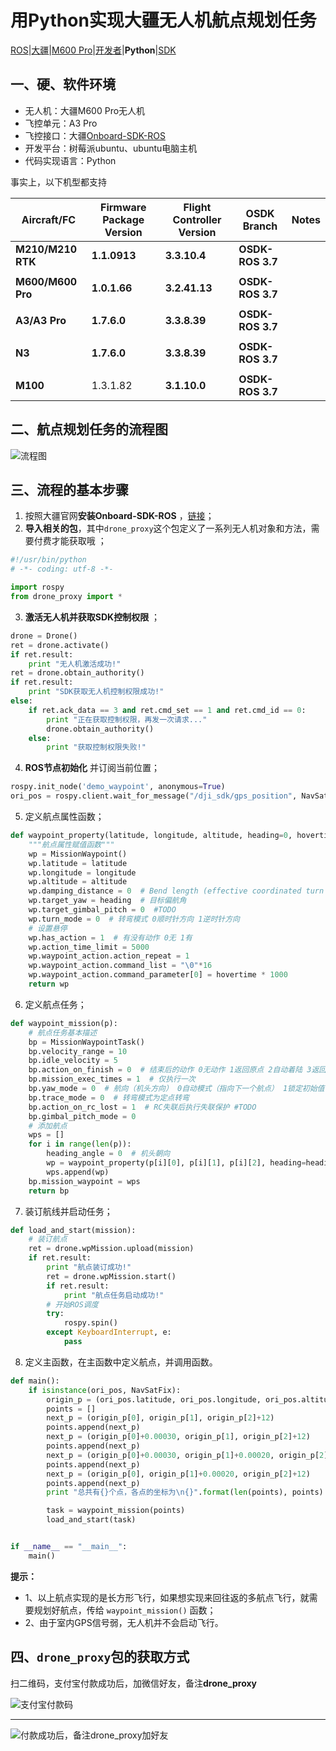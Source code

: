 # 用Python实现大疆无人机航点规划任务

[ROS](https://wiki.ros.org/)|[大疆](https://www.dji.com/cn)|[M600 Pro](https://www.dji.com/cn/matrice600-pro?site=brandsite&from=nav)|[开发者](https://developer.dji.com/cn/onboard-sdk/)|**Python**|[SDK](https://developer.dji.com/onboard-sdk/documentation/sample-doc/sample-setup.html#ros-onboard-computer)
## 一、硬、软件环境

- 无人机：大疆M600 Pro无人机
- 飞控单元：A3 Pro
- 飞控接口：大疆[Onboard-SDK-ROS](https://github.com/dji-sdk/Onboard-SDK-ROS)
- 开发平台：树莓派ubuntu、ubuntu电脑主机
- 代码实现语言：Python

事实上，以下机型都支持

| Aircraft/FC       | Firmware Package Version | Flight Controller Version | OSDK Branch                | Notes                                                                 |
|-------------------|--------------------------|---------------------------|----------------------------|-----------------------------------------------------------------------|
| **M210/M210 RTK** | **1.1.0913**             | **3.3.10.4**              | **OSDK-ROS 3.7**           |                                                                       |
|                   |                          |                           |                            |                                                                       |
| **M600/M600 Pro** | **1.0.1.66**             | **3.2.41.13**             | **OSDK-ROS 3.7**           |                                                                       |
|                   |                          |                           |                            |                                                                       |
| **A3/A3 Pro**     | **1.7.6.0**              | **3.3.8.39**              | **OSDK-ROS 3.7**           |                                                                       |
|                   |                          |                           |                            |                                                                       |
| **N3**            | **1.7.6.0**              | **3.3.8.39**              | **OSDK-ROS 3.7**           |                                                                       |
|                   |                          |                           |                            |                                                                       |
| **M100**          | 1.3.1.82                 | **3.1.10.0**              | **OSDK-ROS 3.7**           |                                                                       |

## 二、航点规划任务的流程图

![流程图](images/missions_sample_flowchart.png)

## 三、流程的基本步骤

 1. 按照大疆官网**安装Onboard-SDK-ROS** ，[链接](https://developer.dji.com/onboard-sdk/documentation/sample-doc/sample-setup.html#ros-onboard-computer)；
 2. **导入相关的包**，其中`drone_proxy`这个包定义了一系列无人机对象和方法，需要付费才能获取哦 ；
 
```python
#!/usr/bin/python
# -*- coding: utf-8 -*-

import rospy
from drone_proxy import *
```

 3.  **激活无人机并获取SDK控制权限** ；

```python
drone = Drone()
ret = drone.activate()
if ret.result:
    print "无人机激活成功!"
ret = drone.obtain_authority()
if ret.result:
    print "SDK获取无人机控制权限成功!"
else:
    if ret.ack_data == 3 and ret.cmd_set == 1 and ret.cmd_id == 0:
        print "正在获取控制权限，再发一次请求..."
        drone.obtain_authority()
    else:
        print "获取控制权限失败!"
```

 4.  **ROS节点初始化** 并订阅当前位置；

```python
rospy.init_node('demo_waypoint', anonymous=True) 
ori_pos = rospy.client.wait_for_message("/dji_sdk/gps_position", NavSatFix, 2) 
```

 5. 定义航点属性函数；

```python
def waypoint_property(latitude, longitude, altitude, heading=0, hovertime=5):
    """航点属性赋值函数"""
    wp = MissionWaypoint()
    wp.latitude = latitude
    wp.longitude = longitude
    wp.altitude = altitude
    wp.damping_distance = 0  # Bend length (effective coordinated turn mode only)
    wp.target_yaw = heading  # 目标偏航角
    wp.target_gimbal_pitch = 0  #TODO
    wp.turn_mode = 0  # 转弯模式 0顺时针方向 1逆时针方向
    # 设置悬停
    wp.has_action = 1  # 有没有动作 0无 1有
    wp.action_time_limit = 5000
    wp.waypoint_action.action_repeat = 1
    wp.waypoint_action.command_list = "\0"*16
    wp.waypoint_action.command_parameter[0] = hovertime * 1000
    return wp
```

 6. 定义航点任务；

```python
def waypoint_mission(p):
    # 航点任务基本描述
    bp = MissionWaypointTask()
    bp.velocity_range = 10
    bp.idle_velocity = 5
    bp.action_on_finish = 0  # 结束后的动作 0无动作 1返回原点 2自动着陆 3返回某点 4无尽模式，不退出
    bp.mission_exec_times = 1  # 仅执行一次
    bp.yaw_mode = 0  # 航向（机头方向） 0自动模式（指向下一个航点） 1锁定初始值 2由遥控器控制 3采用航点的偏航角
    bp.trace_mode = 0  # 转弯模式为定点转弯
    bp.action_on_rc_lost = 1  # RC失联后执行失联保护 #TODO
    bp.gimbal_pitch_mode = 0  
    # 添加航点
    wps = []
    for i in range(len(p)):
        heading_angle = 0  # 机头朝向
        wp = waypoint_property(p[i][0], p[i][1], p[i][2], heading=heading_angle)
        wps.append(wp)
    bp.mission_waypoint = wps
    return bp
```

 7. 装订航线并启动任务；

```python
def load_and_start(mission):
    # 装订航点
    ret = drone.wpMission.upload(mission)
    if ret.result:
        print "航点装订成功!"
        ret = drone.wpMission.start()
        if ret.result:
            print "航点任务启动成功!"
        # 开始ROS调度
        try:
            rospy.spin()
        except KeyboardInterrupt, e:
            pass
```

 8. 定义主函数，在主函数中定义航点，并调用函数。

```python
def main():
    if isinstance(ori_pos, NavSatFix):
        origin_p = (ori_pos.latitude, ori_pos.longitude, ori_pos.altitude)
        points = []
        next_p = (origin_p[0], origin_p[1], origin_p[2]+12)
        points.append(next_p)
        next_p = (origin_p[0]+0.00030, origin_p[1], origin_p[2]+12)
        points.append(next_p)
        next_p = (origin_p[0]+0.00030, origin_p[1]+0.00020, origin_p[2]+12)
        points.append(next_p)
        next_p = (origin_p[0], origin_p[1]+0.00020, origin_p[2]+12)
        points.append(next_p)
        print "总共有{}个点，各点的坐标为\n{}".format(len(points), points)

        task = waypoint_mission(points)
        load_and_start(task)


if __name__ == "__main__":
    main()

```

**提示：**
- 1、以上航点实现的是长方形飞行，如果想实现来回往返的多航点飞行，就需要规划好航点，传给 `waypoint_mission()` 函数；
- 2、由于室内GPS信号弱，无人机并不会启动飞行。

## 四、`drone_proxy`包的获取方式

扫二维码，支付宝付款成功后，加微信好友，备注**drone_proxy**

![支付宝付款码](images/pay_qrcode.jpg)

---

![付款成功后，备注drone_proxy加好友](images/add_friends.jpg)
